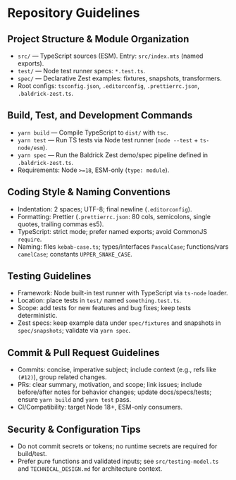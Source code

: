 # Repository Guidelines

## Project Structure & Module Organization
- `src/` — TypeScript sources (ESM). Entry: `src/index.mts` (named exports).
- `test/` — Node test runner specs: `*.test.ts`.
- `spec/` — Declarative Zest examples: fixtures, snapshots, transformers.
- Root configs: `tsconfig.json`, `.editorconfig`, `.prettierrc.json`, `.baldrick-zest.ts`.

## Build, Test, and Development Commands
- `yarn build` — Compile TypeScript to `dist/` with `tsc`.
- `yarn test` — Run TS tests via Node test runner (`node --test` + `ts-node/esm`).
- `yarn spec` — Run the Baldrick Zest demo/spec pipeline defined in `.baldrick-zest.ts`.
- Requirements: Node `>=18`, ESM-only (`type: module`).

## Coding Style & Naming Conventions
- Indentation: 2 spaces; UTF-8; final newline (`.editorconfig`).
- Formatting: Prettier (`.prettierrc.json`: 80 cols, semicolons, single quotes, trailing commas es5).
- TypeScript: strict mode; prefer named exports; avoid CommonJS `require`.
- Naming: files `kebab-case.ts`; types/interfaces `PascalCase`; functions/vars `camelCase`; constants `UPPER_SNAKE_CASE`.

## Testing Guidelines
- Framework: Node built-in test runner with TypeScript via `ts-node` loader.
- Location: place tests in `test/` named `something.test.ts`.
- Scope: add tests for new features and bug fixes; keep tests deterministic.
- Zest specs: keep example data under `spec/fixtures` and snapshots in `spec/snapshots`; validate via `yarn spec`.

## Commit & Pull Request Guidelines
- Commits: concise, imperative subject; include context (e.g., refs like `(#12)`), group related changes.
- PRs: clear summary, motivation, and scope; link issues; include before/after notes for behavior changes; update docs/specs/tests; ensure `yarn build` and `yarn test` pass.
- CI/Compatibility: target Node 18+, ESM-only consumers.

## Security & Configuration Tips
- Do not commit secrets or tokens; no runtime secrets are required for build/test.
- Prefer pure functions and validated inputs; see `src/testing-model.ts` and `TECHNICAL_DESIGN.md` for architecture context.
